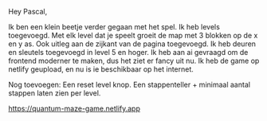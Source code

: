 Hey Pascal, 

Ik ben een klein beetje verder gegaan met het spel. Ik heb levels toegevoegd. Met elk level dat je speelt groeit de map met 3 blokken op de x en y as.
Ook uitleg aan de zijkant van de pagina toegevoegd. 
Ik heb deuren en sleutels toegevoegd in level 5 en hoger.
Ik heb aan ai gevraagd om de frontend moderner te maken, dus het ziet er fancy uit nu.
Ik heb de game op netlify geupload, en nu is ie beschikbaar op het internet.

Nog toevoegen: 
Een reset level knop.
Een stappenteller + minimaal aantal stappen laten zien per level.


https://quantum-maze-game.netlify.app